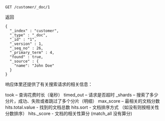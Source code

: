 
```text
GET /customer/_doc/1
```

返回
```text
{
  "_index" : "customer",
  "_type" : "_doc",
  "_id" : "1",
  "_version" : 1,
  "_seq_no" : 26,
  "_primary_term" : 4,
  "found" : true,
  "_source" : {
    "name": "John Doe"
  }
}
```

响应体里还提供了有关搜索请求的相关信息：

took – 查询花费时长（毫秒）
timed_out – 请求是否超时
_shards – 搜索了多少分片，成功、失败或者跳过了多个分片（明细）
max_score – 最相关的文档分数
hits.total.value - 找到的文档总数
hits.sort - 文档排序方式 （如没有则按相关性分数排序）
hits._score - 文档的相关性算分 (match_all 没有算分)


